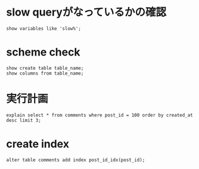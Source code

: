 
# slow queryがなっているかの確認

```
show variables like 'slow%';
```


# scheme check

```
show create table table_name;
show columns from table_name;
```

# 実行計画

```
explain select * from comments where post_id = 100 order by created_at desc limit 3;
```

# create index

```
alter table comments add index post_id_idx(post_id);
```
